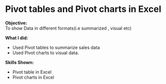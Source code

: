 # Pivot tables and Pivot charts in Excel

**Objective:**  
To show Data in different formats(i.e summarized , visual etc)

**What I did:**  
- Used Pivot tables to summarize sales data 
- Used Pivot charts to visual data.  

**Skills Shown:**  
- Pivot table in Excel  
- Pivot charts in Excel
